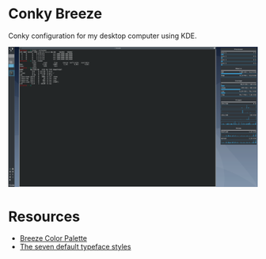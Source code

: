 # Conky Breeze

Conky configuration for my desktop computer using KDE.

![Screenshot of my desktop](desktop.png?raw=true "Screenshot of my desktop")

# Resources

- [Breeze Color Palette](https://hig.kde.org/style/color/default.html)
- [The seven default typeface styles](https://hig.kde.org/style/typography.html)
